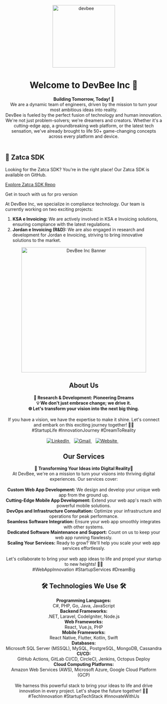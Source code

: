<p align="center">
  <img src="https://avatars.githubusercontent.com/u/121293216?s=200&v=4" alt="devbee" width="200">
</p>

<h1 align="center">Welcome to DevBee Inc 🚀</h1>

<div align="center">
  <strong>Building Tomorrow, Today! 🌟</strong>
</div>

<div align="center">
  We are a dynamic team of engineers, driven by the mission to turn your most ambitious ideas into reality.
</div>

<div align="center">
  DevBee is fueled by the perfect fusion of technology and human innovation. We're not just problem-solvers; we're dreamers and creators. Whether it's a cutting-edge app, a groundbreaking web platform, or the latest tech sensation, we've already brought to life 50+ game-changing concepts across every platform and device.
</div>

<br />

<section id="sale-and-expertise">
  <h2>🚀 Zatca SDK</h2>
  <p>
    Looking for the Zatca SDK? You're in the right place! Our Zatca SDK is available on GitHub.
  </p>
  <p>
    <a href="https://github.com/devbee-engineering/ZatcaHelper" target="_blank">Explore Zatca SDK Repo</a>
  </p>
<p> Get in touch with us for pro version</p>
  <p>
    At DevBee Inc, we specialize in compliance technology. Our team is currently working on two exciting projects:
  </p>
  <ol>
    <li>
      <strong>KSA e Invoicing:</strong> We are actively involved in KSA e Invoicing solutions, ensuring compliance with the latest regulations.
    </li>
    <li>
      <strong>Jordan e Invoicing (R&D):</strong> We are also engaged in research and development for Jordan e Invoicing, striving to bring innovative solutions to the market.
    </li>
  </ol>
</section>


<p align="center">
  <img src="https://zatca.gov.sa/Style%20Library/GAZTinternet/new/images/header_logo.svg" alt="DevBee Inc Banner" width="400">
</p>

<h2 align="center">About Us</h2>

<div align="center">
  <strong>🔬 Research & Development: Pioneering Dreams</strong>
</div>

<div align="center">
  <strong>💡 We don't just embrace change; we drive it.</strong>
</div>

<div align="center">
  <strong>🌐 Let's transform your vision into the next big thing.</strong>
</div>

<br />

<div align="center">
  If you have a vision, we have the expertise to make it shine. Let's connect and embark on this exciting journey together! 🚀✨ </br> #StartupLife #InnovationJourney #DreamToReality
</div>
</br>
<div align="center">
  <a href="https://in.linkedin.com/company/devbeeinc">
    <img src="https://img.shields.io/badge/linkedin-%230077B5.svg?&style=for-the-badge&logo=linkedin&logoColor=white" alt="LinkedIn" />
  </a>&nbsp;&nbsp;
  <a href="mailto:info@dev-bee.com">
    <img src="https://img.shields.io/badge/Gmail-D14836?style=for-the-badge&logo=gmail&logoColor=white" alt="Gmail" />        
  </a>&nbsp;&nbsp;
  <a href="mailto:info@dev-bee.com">
    <img src="https://img.shields.io/badge/website-000000?style=for-the-badge&logo=DevBee&logoColor=white" alt="Website" />        
  </a>&nbsp;&nbsp;
</div>

<h2 align="center">Our Services</h2>

<div align="center">
  <strong>💼 Transforming Your Ideas into Digital Reality🚀</strong>
</div>

<div align="center">
  At DevBee, we're on a mission to turn your visions into thriving digital experiences. Our services cover:
</div>

<br />

<div align="center">
    <b>Custom Web App Development:</b> We design and develop your unique web app from the ground up.</br>
    <b>Cutting-Edge Mobile App Development:</b> Extend your web app's reach with powerful mobile solutions.</br>
    <b>DevOps and Infrastructure Consultation:</b> Optimize your infrastructure and operations for peak performance.</br>
    <b>Seamless Software Integration:</b> Ensure your web app smoothly integrates with other systems.</br>
    <b>Dedicated Software Maintenance and Support:</b> Count on us to keep your web app running flawlessly.</br>
    <b>Scaling Your Services:</b> Ready to grow? We'll help you scale your web app services effortlessly.</br>
</div>

<br />

<div align="center">
  Let's collaborate to bring your web app ideas to life and propel your startup to new heights! 🚀🌐 </br>
  #WebAppInnovation #StartupServices #DreamBig
</div>

<h2 align="center"> 🛠️ Technologies We Use 🛠️ </h2>


<div align="center">
  <strong>Programming Languages:</strong>
</div>

<div align="center">
  C#, PHP, Go, Java, JavaScript
</div>

<div align="center">
  <strong>Backend Frameworks:</strong>
</div>

<div align="center">
  .NET, Laravel, CodeIgniter, Node.js
</div>

<div align="center">
  <strong>Web Frameworks:</strong>
</div>

<div align="center">
  React, Vue.js, PHP
</div>

<div align="center">
  <strong>Mobile Frameworks:</strong>
</div>

<div align="center">
  React Native, Flutter, Kotlin, Swift
</div>

<div align="center">
  <strong>Databases:</strong>
</div>

<div align="center">
  Microsoft SQL Server (MSSQL), MySQL, PostgreSQL, MongoDB, Cassandra
</div>

<div align="center">
  <strong>CI/CD:</strong>
</div>

<div align="center">
  GitHub Actions, GitLab CI/CD, CircleCI, Jenkins, Octopus Deploy
</div>

<div align="center">
  <strong>Cloud Computing Platforms:</strong>
</div>

<div align="center">
  Amazon Web Services (AWS), Microsoft Azure, Google Cloud Platform (GCP)
</div>

<br />

<div align="center">
  We harness this powerful stack to bring your ideas to life and drive innovation in every project. Let's shape the future together! 🚀🌐 #TechInnovation #StartupTechStack #InnovateWithUs
</div>
